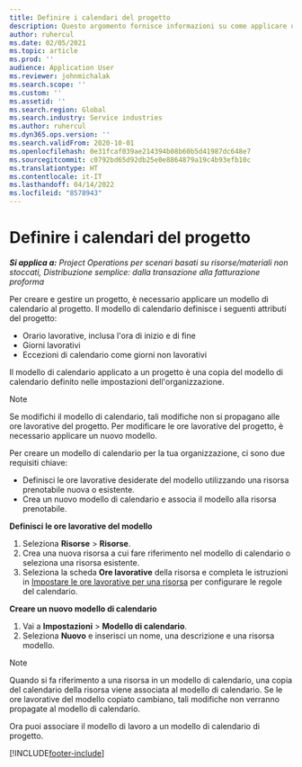 ```yaml
---
title: Definire i calendari del progetto
description: Questo argomento fornisce informazioni su come applicare un modello di calendario a un progetto per tenere traccia della pianificazione del progetto.
author: ruhercul
ms.date: 02/05/2021
ms.topic: article
ms.prod: ''
audience: Application User
ms.reviewer: johnmichalak
ms.search.scope: ''
ms.custom: ''
ms.assetid: ''
ms.search.region: Global
ms.search.industry: Service industries
ms.author: ruhercul
ms.dyn365.ops.version: ''
ms.search.validFrom: 2020-10-01
ms.openlocfilehash: 0e31fcaf039ae214394b08b60b5d41987dc648e7
ms.sourcegitcommit: c0792bd65d92db25e0e8864879a19c4b93efb10c
ms.translationtype: HT
ms.contentlocale: it-IT
ms.lasthandoff: 04/14/2022
ms.locfileid: "8578943"
---
```

# <a name="define-project-calendars"></a>Definire i calendari del progetto

_**Si applica a:** Project Operations per scenari basati su risorse/materiali non stoccati, Distribuzione semplice: dalla transazione alla fatturazione proforma_

Per creare e gestire un progetto, è necessario applicare un modello di calendario al progetto. Il modello di calendario definisce i seguenti attributi del progetto:

- Orario lavorative, inclusa l'ora di inizio e di fine
- Giorni lavorativi
- Eccezioni di calendario come giorni non lavorativi

Il modello di calendario applicato a un progetto è una copia del modello di calendario definito nelle impostazioni dell'organizzazione.

> [!NOTE]
> Se modifichi il modello di calendario, tali modifiche non si propagano alle ore lavorative del progetto. Per modificare le ore lavorative del progetto, è necessario applicare un nuovo modello.

Per creare un modello di calendario per la tua organizzazione, ci sono due requisiti chiave:

- Definisci le ore lavorative desiderate del modello utilizzando una risorsa prenotabile nuova o esistente.
- Crea un nuovo modello di calendario e associa il modello alla risorsa prenotabile.

**Definisci le ore lavorative del modello**

1. Seleziona **Risorse** \> **Risorse**.
2. Crea una nuova risorsa a cui fare riferimento nel modello di calendario o seleziona una risorsa esistente.
3. Seleziona la scheda **Ore lavorative** della risorsa e completa le istruzioni in [Impostare le ore lavorative per una risorsa](/dynamics365/field-service/set-work-hours-resource) per configurare le regole del calendario.

**Creare un nuovo modello di calendario**

1. Vai a **Impostazioni** \> **Modello di calendario**.
2. Seleziona **Nuovo** e inserisci un nome, una descrizione e una risorsa modello.

> [!NOTE]
> Quando si fa riferimento a una risorsa in un modello di calendario, una copia del calendario della risorsa viene associata al modello di calendario. Se le ore lavorative del modello copiato cambiano, tali modifiche non verranno propagate al modello di calendario.

Ora puoi associare il modello di lavoro a un modello di calendario di progetto.


[!INCLUDE[footer-include](../includes/footer-banner.md)]

